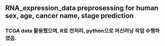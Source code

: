 ## RNA_expression_data preprosessing for human sex, age, cancer name, stage prediction
### TCGA data 활용했으며, R로 전처리, python으로 머신러닝 작업 수행하였음.
